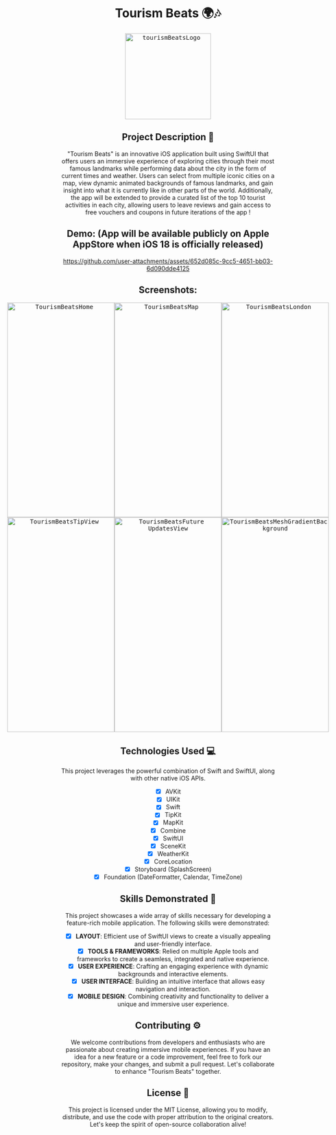 <div align="center">

# Tourism Beats 🌍🎶 
<kbd>
    <img src="https://github.com/arieltyson/Tourism-Beats/assets/114557791/4c0254ee-c2ef-41ac-9419-b01f0d5fc813" alt="tourismBeatsLogo" width="200" height="200">
</kbd>

## Project Description 🎨

"Tourism Beats" is an innovative iOS application built using SwiftUI that offers users an immersive experience of exploring cities through their most famous landmarks while performing data about the city in the form of current times and weather. Users can select from multiple iconic cities on a map, view dynamic animated backgrounds of famous landmarks, and gain insight into what it is currently like in other parts of the world. Additionally, the app will be extended to provide a curated list of the top 10 tourist activities in each city, allowing users to leave reviews and gain access to free vouchers and coupons in future iterations of the app !

## Demo: (App will be available publicly on Apple AppStore when iOS 18 is officially released)

https://github.com/user-attachments/assets/652d085c-9cc5-4651-bb03-6d090dde4125

## Screenshots:

<div style="display: flex; justify-content: center; align-items: center;">
    <kbd>
        <img src="https://github.com/arieltyson/Tourism-Beats/assets/114557791/627d1c2c-29e9-41de-896e-ff7163a28add" alt="TourismBeatsHome" width="250" height="500">
    </kbd>
    <kbd>
        <img src="https://github.com/arieltyson/Tourism-Beats/assets/114557791/ea5664c5-6f40-4d5c-b654-49f99fd4b140" alt="TourismBeatsMap" width="250" height="500">
    </kbd>
    <kbd>
        <img src="https://github.com/arieltyson/Tourism-Beats/assets/114557791/ee23a122-9497-455a-8d36-02bb7eec0062" alt="TourismBeatsLondon" width="250" height="500">
    </kbd>
</div>

<div style="display: flex; justify-content: center; align-items: center;">
    <kbd>
        <img src="https://github.com/user-attachments/assets/db93f39f-5de9-4f8b-a2a9-9a98df85735b" alt="TourismBeatsTipView" width="250" height="500">
    </kbd>
    <kbd>
        <img src="https://github.com/user-attachments/assets/08212596-71ad-4c84-88fb-b982679978e0" alt="TourismBeatsFuture UpdatesView" width="250" height="500">
    </kbd>
    <kbd>
        <img src="https://github.com/user-attachments/assets/35e85b0a-e1e6-4559-af05-d09c2a004c70" alt="TourismBeatsMeshGradientBackground" width="250" height="500">
    </kbd>
</div>


## Technologies Used 💻

This project leverages the powerful combination of Swift and SwiftUI, along with other native iOS APIs.

- [x] AVKit
- [x] UIKit
- [x] Swift
- [x] TipKit
- [x] MapKit
- [x] Combine
- [x] SwiftUI
- [x] SceneKit
- [x] WeatherKit
- [x] CoreLocation
- [x] Storyboard (SplashScreen)
- [x] Foundation (DateFormatter, Calendar, TimeZone)

## Skills Demonstrated 🥋

This project showcases a wide array of skills necessary for developing a feature-rich mobile application. The following skills were demonstrated:

- [x] **LAYOUT**: Efficient use of SwiftUI views to create a visually appealing and user-friendly interface.
- [x] **TOOLS & FRAMEWORKS**: Relied on multiple Apple tools and frameworks to create a seamless, integrated and native experience.
- [x] **USER EXPERIENCE**: Crafting an engaging experience with dynamic backgrounds and interactive elements.
- [x] **USER INTERFACE**: Building an intuitive interface that allows easy navigation and interaction.
- [x] **MOBILE DESIGN**: Combining creativity and functionality to deliver a unique and immersive user experience.

## Contributing ⚙️

We welcome contributions from developers and enthusiasts who are passionate about creating immersive mobile experiences. If you have an idea for a new feature or a code improvement, feel free to fork our repository, make your changes, and submit a pull request. Let's collaborate to enhance "Tourism Beats" together.

## License 🪪

This project is licensed under the MIT License, allowing you to modify, distribute, and use the code with proper attribution to the original creators. Let's keep the spirit of open-source collaboration alive!

</div>
